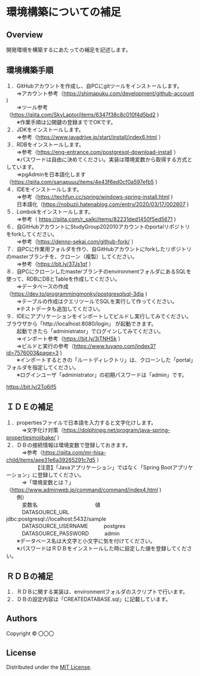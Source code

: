 環境構築についての補足
======================

## Overview  
開発環境を構築するにあたっての補足を記述します。

環境構築手順
-------
１．GitHubアカウントを作成し、自PCにgitツールをインストールします。  
　　⇒アカウント参考（https://shimapuku.com/development/github-account )  
　　⇒ツール参考（https://qiita.com/SkyLaptor/items/6347f38c8c010f4d5bd2  )  
　　※作業手順は公開鍵の登録まででOKです。  
２．JDKをインストールします。  
　　⇒参考（https://www.javadrive.jp/start/install/index6.html ）  
３．RDBをインストールします。  
　　⇒参考（https://eng-entrance.com/postgresql-download-install ）  
  　　※パスワードは自由に決めてください。実装は環境変数から取得する方式としています。  
　　⇒pgAdminを日本語化します（https://qiita.com/sanapuuu/items/4e43f6ed0cf0a597efb5 )  
４．IDEをインストールします。  
　　⇒参考（https://techfun.cc/spring/windows-spring-install.html  )  
  　　日本語化（https://nobuzii.hatenablog.com/entry/2020/03/17/002607 )  
５．Lombokをインストールします。  
　　⇒参考（ https://qiita.com/r_saiki/items/82231ded1450f5ed5671 )  
６．自GitHubアカウントにStudyGroup202010アカウントのportalリポジトリをforkしてください。  
　　⇒参考（https://denno-sekai.com/github-fork/ ）  
７．自PCに作業用フォルダを作り、自GitHubアカウントにforkしたリポジトリのmasterブランチを、クローン（複製）してください。  
　　⇒参考（https://bit.ly/37Js1qf ）  
８．自PCにクローンしたmasterブランチのenvironmentフォルダにあるSQLを使って、RDBにDBとTableを作成してください。  
　　⇒データベースの作成（https://dev.to/programmingmonky/postgresqlsql-3dja )  
　　⇒テーブルの作成はクエリツールでSQLを実行して作ってください。  
　　※テストデータも追加してください。  
９．IDEにアプリケーションをインポートしてビルドし実行してみてください。ブラウザから「http://localhost:8080/login」 が起動できます。  
　　起動できたら「administrator」でログインしてみてください。  
　　⇒インポート参考（https://bit.ly/3iTNHSk ）  
　　⇒ビルドと実行の参考（https://www.tuyano.com/index3?id=7576003&page=3 )  
　　※インポートするときの「ルートディレクトリ」は、クローンした「portal」フォルダを指定してください。  
　　※ログインユーザ「administrator」の初期パスワードは「admin」です。  
  
  
https://bit.ly/2To6if5


ＩＤＥの補足
-------
１．propertiesファイルで日本語を入力すると文字化けします。  
　　　⇒文字化け対策（https://dolphinpg.net/program/java-spring-propertiesmojibake/ ）  
２．ＤＢの接続情報は環境変数で登録しておきます。  
　　　⇒参考（https://qiita.com/mr-hisa-child/items/aee31e6a39265291c7d5 ）  
　　　　　　【注意】「Javaアプリケーション」ではなく「Spring Bootアプリケーション」に登録してください。  
　　　⇒「環境変数とは？」　（https://www.adminweb.jp/command/command/index4.html )  
　　例）  
　　　変数名　　　　　　　　　　　値  
　　　DATASOURCE_URL　　　　　　 jdbc:postgresql://localhost:5432/sample  
　　　DATASOURCE_USERNAME　　　postgres  
　　　DATASOURCE_PASSWORD　　　admin  
　　※データベース名は大文字と小文字に気を付けてください。  
　　※パスワードはＲＤＢをインストールした時に設定した値を登録してください。  

ＲＤＢの補足
-------
１．ＲＤＢに関する実装は、environmentフォルダのスクリプトで行います。  
２．ＤＢの設定内容は「CREATEDATABASE.sql」に記載しています。  


Authors
----------
Copyright &copy; 〇〇〇
  
License
----------
Distributed under the [MIT License][mit].
 
[MIT]: http://www.opensource.org/licenses/mit-license.php
